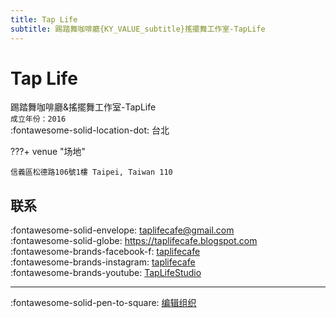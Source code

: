 ```yaml
---
title: Tap Life
subtitle: 踢踏舞咖啡廳{KY_VALUE_subtitle}搖擺舞工作室-TapLife
---
```


# Tap Life

踢踏舞咖啡廳&搖擺舞工作室-TapLife  
`成立年份：2016`  
:fontawesome-solid-location-dot: 台北  


???+ venue "场地"

    信義區松德路106號1樓 Taipei, Taiwan 110  

## 联系

:fontawesome-solid-envelope: <taplifecafe@gmail.com>  
:fontawesome-solid-globe: <https://taplifecafe.blogspot.com>  
:fontawesome-brands-facebook-f: [taplifecafe](https://www.facebook.com/taplifecafe)  
:fontawesome-brands-instagram: [taplifecafe](http://instagram.com/taplifecafe)  
:fontawesome-brands-youtube: [TapLifeStudio](https://youtube.com/TapLifeStudio)  

---

:fontawesome-solid-pen-to-square: [编辑组织](https://github.com/swingdance/orgs/issues/new?assignees=&labels=update+org&projects=&template=03-update_entity.yml&title=Update%20Org%3A%20zh_TW%20%E2%80%A2%20Tap%20Life&region=zh_TW&id=tap-life&name=Tap%20Life)
